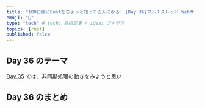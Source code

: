 ```yaml
---
title: "100日後にRustをちょっと知ってる人になる: [Day 36]マルチスレッド Webサーバ"
emoji: "🦀"
type: "tech" # tech: 技術記事 / idea: アイデア
topics: [rust]
published: false
---
```

## Day 36 のテーマ

[Day 35](https://zenn.dev/shinyay/articles/hello-rust-day035) では、非同期処理の動きをみようと思い

## Day 36 のまとめ
